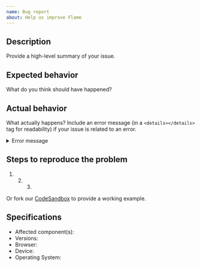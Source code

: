 ```yaml
---
name: Bug report
about: Help us improve Flame
---
```


## Description

Provide a high-level summary of your issue.

## Expected behavior

What do you think should have happened?

## Actual behavior

What actually happens? Include an error message (in a `<details></details>` tag for readability) if your issue is related to an error.

<details>
  <summary>Error message</summary>
  
  ```js
  console.log('error example');
  ```
</details>

## Steps to reproduce the problem

1. 2. 3.

Or fork our [CodeSandbox](https://codesandbox.io/s/lightspeed-flame-components-n0bn2) to provide a working example.

## Specifications

- Affected component(s):
- Versions:
- Browser:
- Device:
- Operating System:
